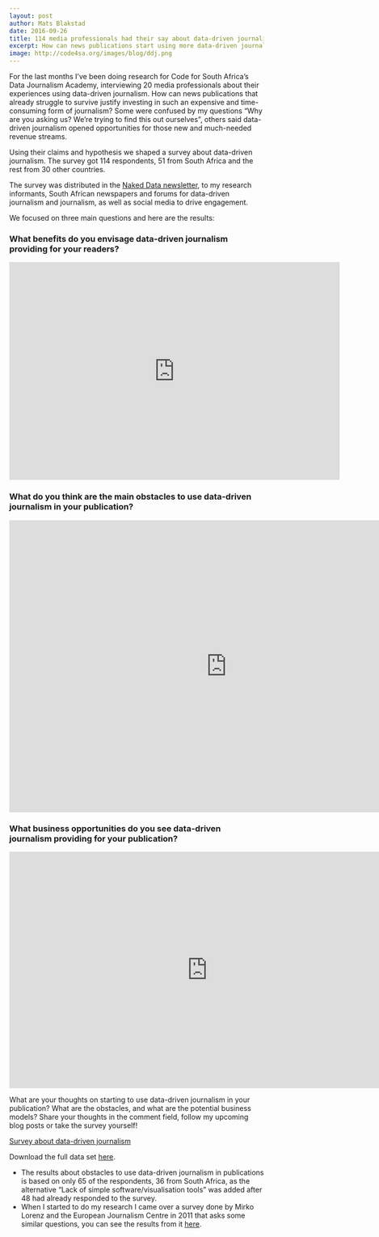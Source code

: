 ```yaml
---
layout: post
author: Mats Blakstad
date: 2016-09-26
title: 114 media professionals had their say about data-driven journalism
excerpt: How can news publications start using more data-driven journalism?
image: http://code4sa.org/images/blog/ddj.png
---
```


For the last months I’ve been doing research for Code for South Africa’s Data Journalism Academy, interviewing 20 media professionals about their experiences using data-driven journalism. How can news publications that already struggle to survive justify investing in such an expensive and time-consuming form of journalism? Some were confused by my questions “Why are you asking us? We’re trying to find this out ourselves”, others said data-driven journalism opened opportunities for those new and much-needed revenue streams.

Using their claims and hypothesis we shaped a survey about data-driven journalism. The survey got 114 respondents, 51 from South Africa and the rest from 30 other countries.

The survey was distributed in the [Naked Data newsletter](http://nakeddata.org/), to my research informants, South African newspapers and forums for data-driven journalism and journalism, as well as social media to drive engagement. 

We focused on three main questions and here are the results:

<h3>What benefits do you envisage data-driven journalism providing for your readers?</h3>
<iframe width="653.5" height="431" seamless frameborder="0" scrolling="no" src="https://docs.google.com/spreadsheets/d/1JK8Ho75JUeKSjFNmw566fSKR6Cz80Zaqa-9q1OQbDsU/pubchart?oid=921199768&amp;format=interactive"></iframe>


<h3>What do you think are the main obstacles to use data-driven journalism in your publication?</h3>
<iframe width="859" height="577.5" seamless frameborder="0" scrolling="no" src="https://docs.google.com/spreadsheets/d/1JK8Ho75JUeKSjFNmw566fSKR6Cz80Zaqa-9q1OQbDsU/pubchart?oid=465580413&amp;format=interactive"></iframe>


<h3>What business opportunities do you see data-driven journalism providing for your publication?</h3>
<iframe width="784" height="467.5" seamless frameborder="0" scrolling="no" src="https://docs.google.com/spreadsheets/d/1JK8Ho75JUeKSjFNmw566fSKR6Cz80Zaqa-9q1OQbDsU/pubchart?oid=1866505012&amp;format=interactive"></iframe>


What are your thoughts on starting to use data-driven journalism in your publication? What are the obstacles, and what are the potential business models? Share your thoughts in the comment field, follow my upcoming blog posts or take the survey yourself!

<a href="https://goo.gl/forms/Xph8EOolQWsjkuQB2" class="btn btn-primary btn-lg">Survey about data-driven journalism</a>

Download the full data set [here](https://docs.google.com/spreadsheets/d/1D0u_O6WaZjUdX9bdnasJdrPPMv8WjzdDi01U2EiBDfQ/edit?usp=sharing).


* The results about obstacles to use data-driven journalism in publications is based on only 65 of the respondents, 36 from South Africa, as the alternative “Lack of simple software/visualisation tools” was added after 48 had already responded to the survey.
* When I started to do my research I came over a survey done by Mirko Lorenz and the European Journalism Centre in 2011 that asks some similar questions, you can see the results from it [here](http://www.slideshare.net/lilianabounegru/preliminary-results-of-ejc-survey-on-training-needs-for-data-journalism).

